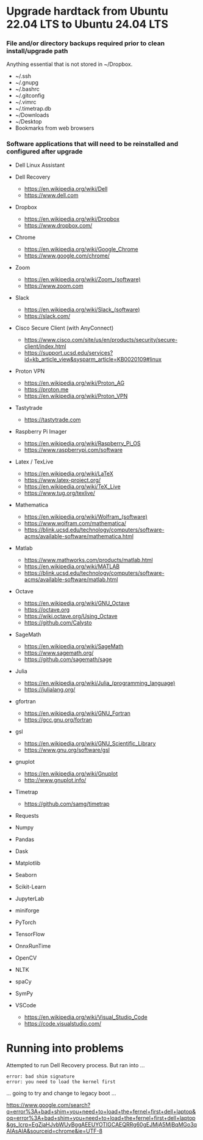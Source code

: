 # Upgrade hardtack from Ubuntu 22.04 LTS to Ubuntu 24.04 LTS

### File and/or directory backups required prior to clean install/upgrade path

Anything essential that is not stored in ~/Dropbox. 
- ~/.ssh
- ~/.gnupg
- ~/.bashrc
- ~/.gitconfig
- ~/.vimrc
- ~/.timetrap.db
- ~/Downloads
- ~/Desktop
- Bookmarks from web browsers

### Software applications that will need to be reinstalled and configured after upgrade
- Dell Linux Assistant
- Dell Recovery
  - https://en.wikipedia.org/wiki/Dell
  - https://www.dell.com
- Dropbox
  - https://en.wikipedia.org/wiki/Dropbox
  - https://www.dropbox.com/
- Chrome
  - https://en.wikipedia.org/wiki/Google_Chrome
  - https://www.google.com/chrome/
- Zoom
  - https://en.wikipedia.org/wiki/Zoom_(software)
  - https://www.zoom.com
- Slack
  - https://en.wikipedia.org/wiki/Slack_(software)
  - https://slack.com/
- Cisco Secure Client (with AnyConnect)
  - https://www.cisco.com/site/us/en/products/security/secure-client/index.html
  - https://support.ucsd.edu/services?id=kb_article_view&sysparm_article=KB0020109#linux
- Proton VPN
  - https://en.wikipedia.org/wiki/Proton_AG
  - https://proton.me
  - https://en.wikipedia.org/wiki/Proton_VPN
- Tastytrade
  - https://tastytrade.com
- Raspberry Pi Imager
  - https://en.wikipedia.org/wiki/Raspberry_Pi_OS
  - https://www.raspberrypi.com/software
 - Latex / TexLive
   - https://en.wikipedia.org/wiki/LaTeX
   - https://www.latex-project.org/
   - https://en.wikipedia.org/wiki/TeX_Live
   - https://www.tug.org/texlive/
- Mathematica
  - https://en.wikipedia.org/wiki/Wolfram_(software)
  - https://www.wolfram.com/mathematica/
  - https://blink.ucsd.edu/technology/computers/software-acms/available-software/mathematica.html
- Matlab
  - https://www.mathworks.com/products/matlab.html
  - https://en.wikipedia.org/wiki/MATLAB
  - https://blink.ucsd.edu/technology/computers/software-acms/available-software/matlab.html
- Octave
  - https://en.wikipedia.org/wiki/GNU_Octave
  - https://octave.org
  - https://wiki.octave.org/Using_Octave
  - https://github.com/Calysto
- SageMath
  - https://en.wikipedia.org/wiki/SageMath
  - https://www.sagemath.org/
  - https://github.com/sagemath/sage
- Julia
  - https://en.wikipedia.org/wiki/Julia_(programming_language)
  - https://julialang.org/
  
- gfortran
  - https://en.wikipedia.org/wiki/GNU_Fortran
  - https://gcc.gnu.org/fortran
- gsl
  - https://en.wikipedia.org/wiki/GNU_Scientific_Library
  - https://www.gnu.org/software/gsl
- gnuplot
  - https://en.wikipedia.org/wiki/Gnuplot
  - http://www.gnuplot.info/

- Timetrap
  - https://github.com/samg/timetrap

- Requests
- Numpy
- Pandas
- Dask
- Matplotlib
- Seaborn
- Scikit-Learn
- JupyterLab
- miniforge
- PyTorch
- TensorFlow
- OnnxRunTime
- OpenCV
- NLTK
- spaCy
- SymPy

- VSCode
  - https://en.wikipedia.org/wiki/Visual_Studio_Code
  - https://code.visualstudio.com/
 
# Running into problems

Attempted to run Dell Recovery process. But ran into ...

```
error: bad shim signature
error: you need to load the kernel first
```

... going to try and change to legacy boot ...

https://www.google.com/search?q=error%3A+bad+shim+you+need+to+load+the+fernel+first+dell+laptop&oq=error%3A+bad+shim+you+need+to+load+the+fernel+first+dell+laptop&gs_lcrp=EgZjaHJvbWUyBggAEEUYOTIGCAEQRRg60gEJMjA5MjBqMGo3qAIAsAIA&sourceid=chrome&ie=UTF-8
